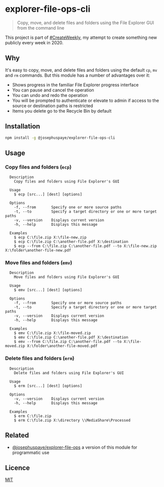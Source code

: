 # explorer-file-ops-cli

> Copy, move, and delete files and folders using the File Explorer GUI from the command line

This project is part of [#CreateWeekly](https://twitter.com/JosephusPaye/status/1214853295023411200), my attempt to create something new publicly every week in 2020.

## Why

It's easy to copy, move, and delete files and folders using the default `cp`, `mv` and `rm` commands. But this module has a number of advantages over it:

- Shows progress in the familiar File Explorer progress interface
- You can pause and cancel the operation
- You can undo and redo the operation
- You will be prompted to authenticate or elevate to admin if access to the source or destination paths is restricted
- Items you delete go to the Recycle Bin by default

## Installation

```bash
npm install -g @josephuspaye/explorer-file-ops-cli
```

## Usage

### Copy files and folders (`ecp`)

```
  Description
    Copy files and folders using File Explorer's GUI

  Usage
    $ ecp [src...] [dest] [options]

  Options
    -f, --from       Specify one or more source paths
    -t, --to         Specify a target directory or one or more target paths
    -v, --version    Displays current version
    -h, --help       Displays this message

  Examples
    $ ecp C:\file.zip X:\file-new.zip
    $ ecp C:\file.zip C:\another-file.pdf X:\destination
    $ ecp --from C:\file.zip C:\another-file.pdf --to X:\file-new.zip X:\folder\another-file-new.pdf
```

### Move files and folders (`emv`)

```
  Description
    Move files and folders using File Explorer's GUI

  Usage
    $ emv [src...] [dest] [options]

  Options
    -f, --from       Specify one or more source paths
    -t, --to         Specify a target directory or one or more target paths
    -v, --version    Displays current version
    -h, --help       Displays this message

  Examples
    $ emv C:\file.zip X:\file-moved.zip
    $ emv C:\file.zip C:\another-file.pdf X:\destination
    $ emv --from C:\file.zip C:\another-file.pdf --to X:\file-moved.zip X:\folder\another-file-moved.pdf
```

### Delete files and folders (`erm`)

```
  Description
    Delete files and folders using File Explorer's GUI

  Usage
    $ erm [src...] [dest] [options]

  Options
    -v, --version    Displays current version
    -h, --help       Displays this message

  Examples
    $ erm C:\file.zip
    $ erm C:\file.zip X:\directory \\MediaShare\Processed
```

## Related

- [@josephuspaye/explorer-file-ops](https://github.com/JosephusPaye/explorer-file-ops) a version of this module for programmatic use

## Licence

[MIT](LICENCE)
